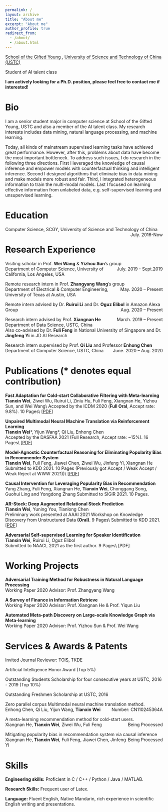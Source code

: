 ```yaml
---
permalink: /
layout: archive
title: "About me"
excerpt: "About me"
author_profile: true
redirect_from: 
  - /about/
  - /about.html
---
```



[School of the Gifted Young ](https://scgy.ustc.edu.cn/), [University of Science and Technology of China (USTC)](http://www.ustc.edu.cn/)

Student of AI talent class

**I am actively looking for a Ph.D. position, please feel free to contact me if interested!**


# Bio

I am a senior student major in computer science at School of the Gifted Young, USTC and also a member of the AI talent class. My research interests includes data mining, natural language processing, and machine learning. 

Today, all kinds of mainstream supervised learning tasks have achieved great performance. However, after this, problems about data have become the most important bottleneck. To address such issues, I do research in the following three directions. First I leveraged the knowledge of causal inference and empower models with counterfactual thinking and intelligent inference. Second I designed algorithms that eliminate bias in data mining and make models more robust and fair. Third, I integrated heterogeneous information to train the multi-modal models. Last I focused on learning effective information from unlabeled data, e.g. self-supervised learning and unsupervised learning. 
# Education

Computer Science, SCGY, University of Science and Technology of China <span style="float:right;">July. 2016-Now</span>

# Research Experience


Visiting scholar in Prof. **Wei Wang** & **Yizhou Sun**’s group <span style="float:right;">July. 2019 - Sept.2019</span>  
Department of Computer Science, University of California, Los Angeles, USA 

Remote research intern in Prof. **Zhangyang Wang**’s group  	                                          <span style="float:right;">May. 2020 – Present</span>  
Department of Electrical & Computer Engineering, University of Texas at Austin, USA

Remote intern advised by Dr. **Ruirui Li** and Dr. **Oguz Elibol** in Amazon Alexa Group  	                            <span style="float:right;">Aug. 2020 – Present</span>

Research intern advised by Prof. **Xiangnan He**             <span style="float:right;">March. 2019 – Present</span>   
Department of Data Science, USTC, China  
Also co-advised by Dr. **Fuli Feng** in National University of Singapore and Dr. **Jingfeng Yi** in JD AI Research

Research intern supervised by Prof. **Qi Liu** and Professor **Enhong Chen** 	    <span style="float:right;">June. 2020 – Aug. 2020</span>  
Department of Computer Science, USTC, China

# Publications (* denotes equal contribution)
**Fast Adaptation for Cold-start Collaborative Filtering with Meta-learning**  
**Tianxin Wei**, Ziwei Wu, Ruirui Li, Ziniu Hu, Fuli Feng, Xiangnan He, Yizhou Sun, and Wei Wang\\
Accepted by the ICDM 2020 (**Full Oral**, Accept rate: 9.8%). 10 Pages\\
[[PDF](../files/ICDM_2020_MetaCF.pdf)]

**Unpaired Multimodal Neural Machine Translation via Reinforcement Learning**  
**Tianxin Wei**\*, Yijun Wang*, Qi Liu, Enhong Chen  
Accepted by the DASFAA 2021 (Full Research, Accept rate: ~15%). 16 Pages\\
[[PDF](../files/NMT.pdf)]

**Model-Agnostic Counterfactual Reasoning for Eliminating Popularity Bias in Recommender System**  
**Tianxin Wei**, Fuli Feng, Jiawei Chen, Ziwei Wu, Jinfeng Yi, Xiangnan He  
Submitted to KDD 2021. 10 Pages (Previously got Accept / Weak Accept / Weak Reject at WWW 2021))\\
[[PDF](https://arxiv.org/pdf/2010.15363.pdf)]

**Causal Intervention for Leveraging Popularity Bias in Recommendation**
Yang Zhang, Fuli Feng, Xiangnan He, **Tianxin Wei**, Chonggang Song, Guohui Ling and Yongdong Zhang	
Submitted to SIGIR 2021. 10 Pages.

**AR-Stock: Deep Augmented Relational Stock Prediction**  
**Tianxin Wei**, Yuning You, Tianlong Chen  
Preliminary work presented at AAAI 2021 Workshop on Knowledge Discovery from Unstructured Data **(Oral)**. 9 Pages\\
Submitted to KDD 2021.
[[PDF](../files/AAAI21_ARStock.pdf)]

**Adversarial Self-supervised Learning for Speaker Identification**  
**Tianxin Wei**, Ruirui Li, Oguz Elibol  
Submitted to NAACL 2021 as the first author. 9 Pages\\
[PDF]

# Working Projects

**Adversarial Training Method for Robustness in Natural Language Processing**  
Working Paper 2020
Advisor: Prof. Zhangyang Wang

**A Survey of Finance in Information Retrieve**  
Working Paper 2020
Advisor: Prof. Xiangnan He & Prof. Yiqun Liu

**Automated Meta-path Discovery on Large-scale Knowledge Graph via Meta-learning**  
Working Paper 2020
Advisor: Prof. Yizhou Sun & Prof. Wei Wang

# Services & Awards & Patents
Invited Journal Reviewer: TOIS, TKDE

Artificial Intelligence Honor Award (Top 5%)

Outstanding Students Scholarship for four consecutive years at USTC, 2016 - 2019 (Top 10%)

Outstanding Freshmen Scholarship at USTC, 2016

Zero parallel corpus Multimodal neural machine translation method. 		         <span style="float:right;">Number: CN110245364A</span>  
Enhong Chen, Qi Liu, Yijun Wang, **Tianxin Wei**

A meta-learning recommendation method for cold-start users.                                             <span style="float:right;">Being Processed</span>  
Xiangnan He, **Tianxin Wei**, Ziwei Wu, Fuli Feng

Mitigating popularity bias in recommendation system via causal inference                       <span style="float:right;">Being Processed</span>  
Xiangnan He, **Tianxin Wei**, Fuli Feng, Jiawei Chen, Jinfeng Yi


Skills
======
**Engineering skills:** Proficient in C / C++ / Python / Java / MATLAB. 

**Research Skills:** Frequent user of Latex. 

**Language:** Fluent English, Native Mandarin, rich experience in scientific English writing and presentations. 



<script type="text/javascript" src="//rf.revolvermaps.com/0/0/8.js?i=50foqt3ndx5&amp;m=0&amp;c=ff0000&amp;cr1=ffffff&amp;f=arial&amp;l=33" async="async"></script>
<!-- 
<script type="text/javascript" src="//rf.revolvermaps.com/0/0/7.js?i=50xngc6dn6q&amp;m=0&amp;c=ff0000&amp;cr1=ffffff&amp;sx=0" async="async"></script> -->




<!-- **Unpaired Multimodal Neural Machine Translation via Reinforcement Learning**    

Submitted to ACL, still under review

![1553858976747](..\images\pub1.png) -->

